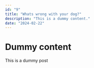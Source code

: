 ```yaml
---
id: "9"
title: "Whats wrong with your dog?"
description: "This is a dummy content."
date: "2024-02-22"
---
```


# Dummy content

This is a dummy post
